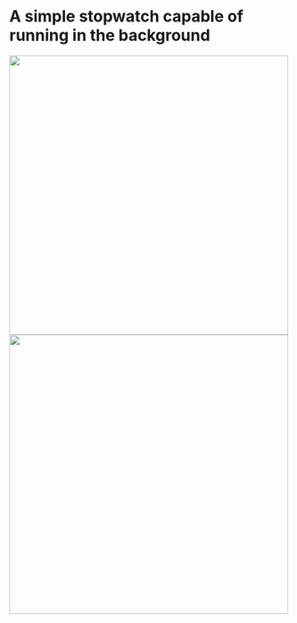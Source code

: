 <div>
<h1>A simple stopwatch capable of running in the background</>
 </div>
 <img src="https://sun9-west.userapi.com/sun9-62/s/v1/if2/qWkIpBQ7-b39ZrxscQmkzKC1FxmlW-Hhx-VPN1eYBEMUmqE4J36yxZoUVEgTggftMrnMHJs7M_tfzeTgroNH8vsv.jpg?size=828x1792&quality=96&type=album" height="500" align="center"/>
<img src="https://sun9-east.userapi.com/sun9-22/s/v1/if2/1Vj8FgLh6x4rVw5ckFc9MzCq3rXFRKCuFGzlJLcPiOf-edUoRwlBgwGuaPq3FiFaLRdNxSnP6V17Qsp_KFPNWSz7.jpg?size=828x1792&quality=96&type=album" height="500" align="center"/>
